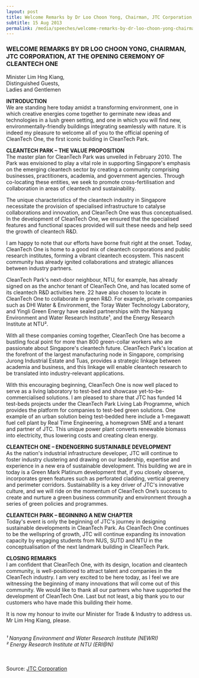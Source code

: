 ```yaml
---
layout: post
title: Welcome Remarks by Dr Loo Choon Yong, Chairman, JTC Corporation, at the Opening Ceremony of Cleantech One
subtitle: 15 Aug 2013
permalink: /media/speeches/welcome-remarks-by-dr-loo-choon-yong-chairman-jtc-corporation-at-the-opening-ceremony-of-cleantech-one
---
```


### WELCOME REMARKS BY DR LOO CHOON YONG, CHAIRMAN, JTC CORPORATION, AT THE OPENING CEREMONY OF CLEANTECH ONE

Minister Lim Hng Kiang,  
Distinguished Guests,  
Ladies and Gentlemen

**INTRODUCTION**  
We are standing here today amidst a transforming environment, one in which creative energies come together to germinate new ideas and technologies in a lush green setting, and one in which you will find new, environmentally-friendly buildings integrating seamlessly with nature. It is indeed my pleasure to welcome all of you to the official opening of CleanTech One, the first iconic building in CleanTech Park.

**CLEANTECH PARK – THE VALUE PROPOSITION**  
The master plan for CleanTech Park was unveiled in February 2010. The Park was envisioned to play a vital role in supporting Singapore's emphasis on the emerging cleantech sector by creating a community comprising businesses, practitioners, academia, and government agencies. Through co-locating these entities, we seek to promote cross-fertilisation and collaboration in areas of cleantech and sustainability. 

The unique characteristics of the cleantech industry in Singapore necessitate the provision of specialised infrastructure to catalyse collaborations and innovation, and CleanTech One was thus conceptualised. In the development of CleanTech One, we ensured that the specialised features and functional spaces provided will suit these needs and help seed the growth of cleantech R&D.

I am happy to note that our efforts have borne fruit right at the onset. Today, CleanTech One is home to a good mix of cleantech corporations and public research institutes, forming a vibrant cleantech ecosystem. This nascent community has already ignited collaborations and strategic alliances between industry partners.

CleanTech Park's next-door neighbour, NTU, for example, has already signed on as the anchor tenant of CleanTech One, and has located some of its cleantech R&D activities here. 22 have also chosen to locate in CleanTech One to collaborate in green R&D. For example, private companies such as DHI Water & Environment, the Toray Water Technology Laboratory, and Yingli Green Energy have sealed partnerships with the Nanyang Environment and Water Research Institute¹, and the Energy Research Institute at NTU².

With all these companies coming together, CleanTech One has become a bustling focal point for more than 800 green-collar workers who are passionate about Singapore's cleantech future. CleanTech Park's location at the forefront of the largest manufacturing node in Singapore, comprising Jurong Industrial Estate and Tuas, provides a strategic linkage between academia and business, and this linkage will enable cleantech research to be translated into industry-relevant applications.

With this encouraging beginning, CleanTech One is now well placed to serve as a living laboratory to test-bed and showcase yet-to-be-commercialised solutions. I am pleased to share that JTC has funded 14 test-beds projects under the CleanTech Park Living Lab Programme, which provides the platform for companies to test-bed green solutions. One example of an urban solution being test-bedded here include a 1-megawatt fuel cell plant by Real Time Engineering, a homegrown SME and a tenant and partner of JTC. This unique power plant converts renewable biomass into electricity, thus lowering costs and creating clean energy.

**CLEANTECH ONE – ENDENGERING SUSTAINABLE DEVELOPMENT**  
As the nation's industrial infrastructure developer, JTC will continue to foster industry clustering and drawing on our leadership, expertise and experience in a new era of sustainable development. This building we are in today is a Green Mark Platinum development that, if you closely observe, incorporates green features such as perforated cladding, vertical greenery and perimeter corridors. Sustainability is a key driver of JTC's innovative culture, and we will ride on the momentum of CleanTech One’s success to create and nurture a green business community and environment through a series of green policies and programmes.

**CLEANTECH PARK – BEGINNING A NEW CHAPTER**  
Today's event is only the beginning of JTC's journey in designing sustainable developments in CleanTech Park. As CleanTech One continues to be the wellspring of growth, JTC will continue expanding its innovation capacity by engaging students from NUS, SUTD and NTU in the conceptualisation of the next landmark building in CleanTech Park.

**CLOSING REMARKS**  
I am confident that CleanTech One, with its design, location and cleantech community, is well-positioned to attract talent and companies in the CleanTech industry. I am very excited to be here today, as I feel we are witnessing the beginning of many innovations that will come out of this community. We would like to thank all our partners who have supported the development of CleanTech One. Last but not least, a big thank you to our customers who have made this building their home.

It is now my honour to invite our Minister for Trade & Industry to address us. Mr Lim Hng Kiang, please.
<br><br>

*¹ Nanyang Environment and Water Research Institute (NEWRI)*  
*² Energy Research Institute at NTU (ERI@N)*
<br><br><br>

Source: [<a href="https://www.jtc.gov.sg/Pages/default.aspx" target="_blank">JTC Corporation</a>](https://www.jtc.gov.sg/Pages/default.aspx)